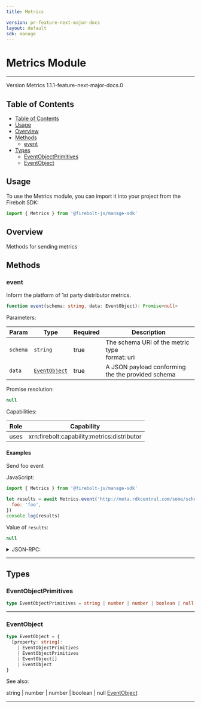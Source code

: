 ```yaml
---
title: Metrics

version: pr-feature-next-major-docs
layout: default
sdk: manage
---
```


# Metrics Module

---

Version Metrics 1.1.1-feature-next-major-docs.0

## Table of Contents

- [Table of Contents](#table-of-contents)
- [Usage](#usage)
- [Overview](#overview)
- [Methods](#methods)
  - [event](#event)
- [Types](#types)
  - [EventObjectPrimitives](#eventobjectprimitives)
  - [EventObject](#eventobject)

## Usage

To use the Metrics module, you can import it into your project from the Firebolt SDK:

```javascript
import { Metrics } from '@firebolt-js/manage-sdk'
```

## Overview

Methods for sending metrics

## Methods

### event

Inform the platform of 1st party distributor metrics.

```typescript
function event(schema: string, data: EventObject): Promise<null>
```

Parameters:

| Param    | Type                            | Required | Description                                        |
| -------- | ------------------------------- | -------- | -------------------------------------------------- |
| `schema` | `string`                        | true     | The schema URI of the metric type <br/>format: uri |
| `data`   | [`EventObject`](#eventobject-1) | true     | A JSON payload conforming the the provided schema  |

Promise resolution:

```typescript
null
```

Capabilities:

| Role | Capability                                  |
| ---- | ------------------------------------------- |
| uses | xrn:firebolt:capability:metrics:distributor |

#### Examples

Send foo event

JavaScript:

```javascript
import { Metrics } from '@firebolt-js/manage-sdk'

let results = await Metrics.event('http://meta.rdkcentral.com/some/schema', {
  foo: 'foo',
})
console.log(results)
```

Value of `results`:

```javascript
null
```

<details markdown="1" >
<summary>JSON-RPC:</summary>
Request:

```json
{
  "jsonrpc": "2.0",
  "id": 1,
  "method": "Metrics.event",
  "params": {
    "schema": "http://meta.rdkcentral.com/some/schema",
    "data": {
      "foo": "foo"
    }
  }
}
```

Response:

```json
{
  "jsonrpc": "2.0",
  "id": 1,
  "result": null
}
```

</details>

---

## Types

### EventObjectPrimitives

```typescript
type EventObjectPrimitives = string | number | number | boolean | null
```

---

### EventObject

```typescript
type EventObject = {
  [property: string]:
    | EventObjectPrimitives
    | EventObjectPrimitives
    | EventObject[]
    | EventObject
}
```

See also:

string | number | number | boolean | null
[EventObject](#eventobject-1)

---
